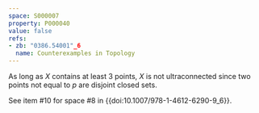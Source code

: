 ```yaml
---
space: S000007
property: P000040
value: false
refs:
- zb: "0386.54001"_6
  name: Counterexamples in Topology
---
```


As long as $X$ contains at least 3 points, $X$ is not ultraconnected since two points not equal to $p$ are disjoint closed sets.

See item #10 for space #8 in {{doi:10.1007/978-1-4612-6290-9_6}}.
